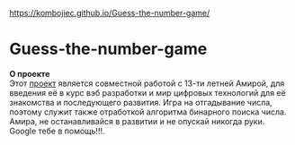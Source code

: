https://kombojiec.github.io/Guess-the-number-game/

# Guess-the-number-game


**О проекте**  
Этот [проект](https://kombojiec.github.io/Guess-the-number-game/) является совместной работой с 13-ти летней Амирой, 
для введения её в курс вэб разработки и мир цифровых технологий для её знакомства и последующего развития. 
Игра на отгадывание числа, поэтому служит также отработкой алгоритма бинарного поиска числа. Амира, не останавливайся в развитии и не опускай никогда руки.
Google тебе в помощь!!!.
